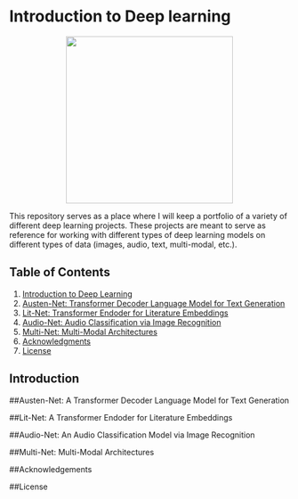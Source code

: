 # Introduction to Deep learning

<p align="center">
  <img src="digits.png" width="300" />
</p>

This repository serves as a place where I will keep a portfolio of a variety of different deep learning projects. These projects are meant to serve as reference for working with different types of deep learning models on different types of data (images, audio, text, multi-modal, etc.).

## Table of Contents
1. [Introduction to Deep Learning](#intro)
2. [Austen-Net: Transformer Decoder Language Model for Text Generation](#austen-net)
3. [Lit-Net: Transformer Endoder for Literature Embeddings](#lit-net)
4. [Audio-Net: Audio Classification via Image Recognition](#audio-net)
5. [Multi-Net: Multi-Modal Architectures](#multi-net)
6. [Acknowledgments](#acknowledgments)
7. [License](#license)

## Introduction

##Austen-Net: A Transformer Decoder Language Model for Text Generation

##Lit-Net: A Transformer Endoder for Literature Embeddings

##Audio-Net: An Audio Classification Model via Image Recognition

##Multi-Net: Multi-Modal Architectures

##Acknowledgements

##License





